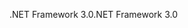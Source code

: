 <span data-ttu-id="c68b6-101">.NET Framework 3.0</span><span class="sxs-lookup"><span data-stu-id="c68b6-101">.NET Framework 3.0</span></span>